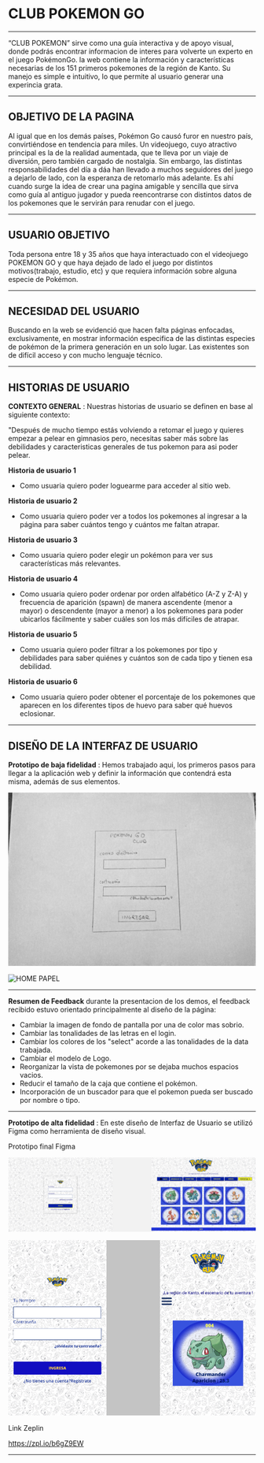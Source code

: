 # CLUB POKEMON GO
* * *

“CLUB POKEMON” sirve como una guía interactiva y de apoyo visual, donde podrás encontrar informacion de interes para volverte un experto en el juego PokémonGo. la web contiene la información y características necesarias de los 151 primeros pokemones de la región de Kanto. Su manejo es simple e intuitivo, lo que permite al usuario generar una experincia grata. 
***
## OBJETIVO DE LA PAGINA

Al igual que en los demás países, Pokémon Go causó furor en nuestro país, convirtiéndose en tendencia para miles. Un videojuego, cuyo atractivo principal es la de la realidad aumentada, que te lleva por un viaje de diversión, pero también cargado de nostalgia. Sin embargo, las distintas responsabilidades del día a dáa han llevado a muchos seguidores del juego a dejarlo de lado, con la esperanza de retomarlo más adelante. Es ahí cuando surge la idea de crear una pagina amigable y sencilla que sirva como guía al antiguo jugador y pueda reencontrarse con distintos datos de los pokemones que le servirán para renudar con el juego.
***
## USUARIO OBJETIVO

Toda persona entre 18 y 35 años que haya interactuado con el videojuego POKEMON GO y que haya dejado de lado el juego por distintos motivos(trabajo, estudio, etc) y que requiera información sobre alguna especie de Pokémon.
***
## NECESIDAD DEL USUARIO

Buscando en la web se evidenció que hacen falta páginas enfocadas, exclusivamente, en mostrar información especifica de las distintas especies de pokémon de la primera generación en un solo lugar. Las existentes son de difícil acceso y con mucho lenguaje técnico. 
***

## HISTORIAS DE USUARIO
**CONTEXTO GENERAL** : Nuestras historias de usuario se definen en base al siguiente contexto: 

 "Después de mucho tiempo estás volviendo a retomar el juego y quieres empezar a pelear en gimnasios pero, necesitas saber más sobre las debilidades y caracteristicas generales de tus pokemon para asi poder pelear.

**Historia de usuario 1**

- Como usuaria quiero poder loguearme para acceder al sitio web.

**Historia de usuario 2**

- Como usuaria quiero poder ver a todos los pokemones al ingresar a la página para saber cuántos tengo y cuántos me faltan atrapar.

**Historia de usuario 3**

- Como usuaria quiero poder elegir un pokémon para ver sus características más relevantes.

**Historia de usuario 4**

- Como usuaria quiero poder ordenar por orden alfabético (A-Z y Z-A) y frecuencia de aparición (spawn) de manera ascendente (menor a mayor) o descendente (mayor a menor) a los pokemones para poder ubicarlos fácilmente y saber cuáles son los más difíciles de atrapar.

**Historia de usuario 5**

- Como usuaria quiero poder filtrar a los pokemones por tipo y debilidades para saber quiénes y cuántos son de cada tipo y tienen esa debilidad.

**Historia de usuario 6**

- Como usuaria quiero poder obtener el porcentaje de los pokemones que aparecen en los diferentes tipos de huevo para saber qué huevos eclosionar.
***
## DISEÑO DE LA INTERFAZ DE USUARIO
**Prototipo de baja fidelidad** : Hemos trabajado aqui, los primeros pasos para llegar a la aplicación web y definir la información que contendrá esta misma, además de sus elementos.

![LOGIN PAPEL](src/imag/LOGIN.png)

![HOME PAPEL](src/imag/HOME.png)

***

**Resumen de Feedback**
durante la presentacion de los demos, el feedback recibido estuvo orientado principalmente al diseño de la página:

- Cambiar la imagen de fondo de pantalla por una de color mas sobrio.
- Cambiar las tonalidades de las letras en el login.
- Cambiar los colores de los "select" acorde a las tonalidades de la data trabajada.
- Cambiar el modelo de Logo.
- Reorganizar la vista de pokemones por se dejaba muchos espacios vacios.
- Reducir el tamaño de la caja que contiene el pokémon.
- Incorporación de un buscador para que el pokemon pueda ser buscado por nombre o tipo.

***
**Prototipo de alta fidelidad** : En este diseño de Interfaz de Usuario se utilizó Figma como herramienta de diseño visual.

Prototipo final Figma

![desktop](src/imag/desktop.png)

![movil](src/imag/movil.png)

Link Zeplin

https://zpl.io/b6gZ9EW

***
